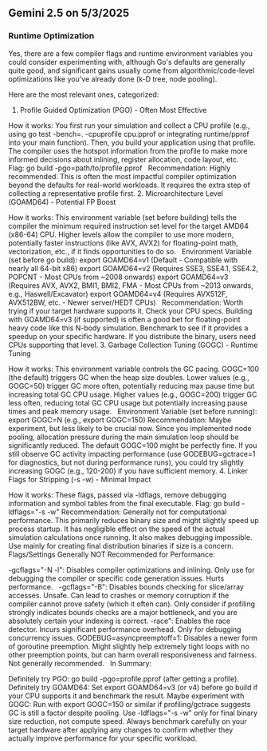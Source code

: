 ## Gemini 2.5 on 5/3/2025

### Runtime Optimization

Yes, there are a few compiler flags and runtime environment variables you could consider experimenting with, although Go's defaults are generally quite good, and significant gains usually come from algorithmic/code-level optimizations like you've already done (k-D tree, node pooling).

Here are the most relevant ones, categorized:

1. Profile Guided Optimization (PGO) - Often Most Effective

How it works: You first run your simulation and collect a CPU profile (e.g., using go test -bench=. -cpuprofile cpu.pprof or integrating runtime/pprof into your main function). Then, you build your application using that profile. The compiler uses the hotspot information from the profile to make more informed decisions about inlining, register allocation, code layout, etc.   
Flag: go build -pgo=path/to/profile.pprof   
Recommendation: Highly recommended. This is often the most impactful compiler optimization beyond the defaults for real-world workloads. It requires the extra step of collecting a representative profile first.
2. Microarchitecture Level (GOAMD64) - Potential FP Boost

How it works: This environment variable (set before building) tells the compiler the minimum required instruction set level for the target AMD64 (x86-64) CPU. Higher levels allow the compiler to use more modern, potentially faster instructions (like AVX, AVX2) for floating-point math, vectorization, etc., if it finds opportunities to do so.   
Environment Variable (set before go build):
export GOAMD64=v1 (Default - Compatible with nearly all 64-bit x86)
export GOAMD64=v2 (Requires SSE3, SSE4.1, SSE4.2, POPCNT - Most CPUs from ~2008 onwards)
export GOAMD64=v3 (Requires AVX, AVX2, BMI1, BMI2, FMA - Most CPUs from ~2013 onwards, e.g., Haswell/Excavator)
export GOAMD64=v4 (Requires AVX512F, AVX512BW, etc. - Newer server/HEDT CPUs)   
Recommendation: Worth trying if your target hardware supports it. Check your CPU specs. Building with GOAMD64=v3 (if supported) is often a good bet for floating-point heavy code like this N-body simulation. Benchmark to see if it provides a speedup on your specific hardware. If you distribute the binary, users need CPUs supporting that level.
3. Garbage Collection Tuning (GOGC) - Runtime Tuning

How it works: This environment variable controls the GC pacing. GOGC=100 (the default) triggers GC when the heap size doubles. Lower values (e.g., GOGC=50) trigger GC more often, potentially reducing max pause time but increasing total GC CPU usage. Higher values (e.g., GOGC=200) trigger GC less often, reducing total GC CPU usage but potentially increasing pause times and peak memory usage.   
Environment Variable (set before running): export GOGC=N (e.g., export GOGC=150)
Recommendation: Maybe experiment, but less likely to be crucial now. Since you implemented node pooling, allocation pressure during the main simulation loop should be significantly reduced. The default GOGC=100 might be perfectly fine. If you still observe GC activity impacting performance (use GODEBUG=gctrace=1 for diagnostics, but not during performance runs), you could try slightly increasing GOGC (e.g., 120-200) if you have sufficient memory.
4. Linker Flags for Stripping (-s -w) - Minimal Impact

How it works: These flags, passed via -ldflags, remove debugging information and symbol tables from the final executable.
Flag: go build -ldflags="-s -w"
Recommendation: Generally not for computational performance. This primarily reduces binary size and might slightly speed up process startup. It has negligible effect on the speed of the actual simulation calculations once running. It also makes debugging impossible. Use mainly for creating final distribution binaries if size is a concern.
Flags/Settings Generally NOT Recommended for Performance:

-gcflags="-N -l": Disables compiler optimizations and inlining. Only use for debugging the compiler or specific code generation issues. Hurts performance.   
-gcflags="-B": Disables bounds checking for slice/array accesses. Unsafe. Can lead to crashes or memory corruption if the compiler cannot prove safety (which it often can). Only consider if profiling strongly indicates bounds checks are a major bottleneck, and you are absolutely certain your indexing is correct.
-race": Enables the race detector. Incurs significant performance overhead. Only for debugging concurrency issues.
GODEBUG=asyncpreemptoff=1: Disables a newer form of goroutine preemption. Might slightly help extremely tight loops with no other preemption points, but can harm overall responsiveness and fairness. Not generally recommended.   
In Summary:

Definitely try PGO: go build -pgo=profile.pprof (after getting a profile).
Definitely try GOAMD64: Set export GOAMD64=v3 (or v4) before go build if your CPU supports it and benchmark the result.
Maybe experiment with GOGC: Run with export GOGC=150 or similar if profiling/gctrace suggests GC is still a factor despite pooling.
Use -ldflags="-s -w" only for final binary size reduction, not compute speed.
Always benchmark carefully on your target hardware after applying any changes to confirm whether they actually improve performance for your specific workload.